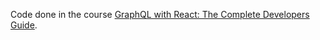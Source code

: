 Code done in the course <a href="https://www.udemy.com/course/graphql-with-react-course/">GraphQL with React: The Complete Developers Guide</a>.
